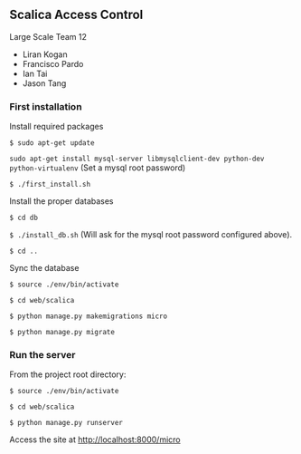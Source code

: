 ## Scalica Access Control

Large Scale Team 12

- Liran Kogan
- Francisco Pardo
- Ian Tai
- Jason Tang

### First installation

Install required packages

`$ sudo apt-get update`

`sudo apt-get install mysql-server libmysqlclient-dev python-dev python-virtualenv`
(Set a mysql root password)

`$ ./first_install.sh`

Install the proper databases

`$ cd db`

`$ ./install_db.sh`
(Will ask for the mysql root password configured above).

`$ cd ..`

Sync the database

`$ source ./env/bin/activate`

`$ cd web/scalica`

`$ python manage.py makemigrations micro`

`$ python manage.py migrate`

### Run the server
From the project root directory:

`$ source ./env/bin/activate`

`$ cd web/scalica`

`$ python manage.py runserver`

Access the site at <http://localhost:8000/micro>
